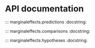 # API documentation

::: marginaleffects.predictions
    :docstring:

::: marginaleffects.comparisons
    :docstring:

::: marginaleffects.hypotheses
    :docstring: